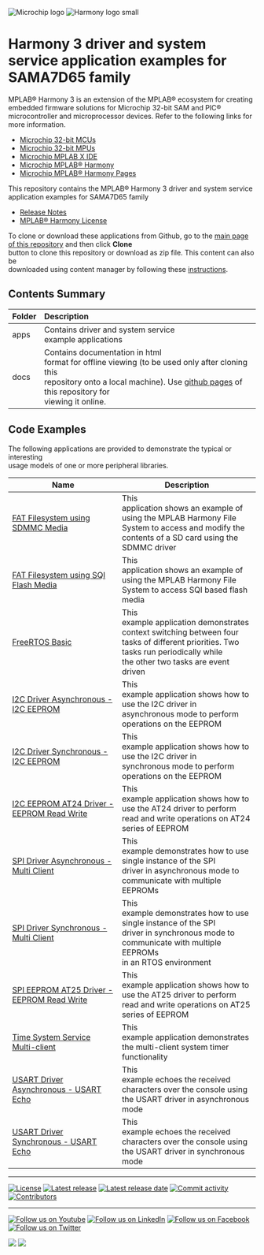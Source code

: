 ﻿![Microchip logo](https://raw.githubusercontent.com/wiki/Microchip-MPLAB-Harmony/Microchip-MPLAB-Harmony.github.io/images/microchip_logo.png)
![Harmony logo small](https://raw.githubusercontent.com/wiki/Microchip-MPLAB-Harmony/Microchip-MPLAB-Harmony.github.io/images/microchip_mplab_harmony_logo_small.png)

# Harmony 3 driver and system service application examples for SAMA7D65 family

MPLAB® Harmony 3 is an extension of the MPLAB® ecosystem for creating embedded firmware solutions for Microchip 32-bit SAM and PIC® microcontroller and microprocessor devices.  Refer to the following links for more information.

- [Microchip 32-bit MCUs](https://www.microchip.com/design-centers/32-bit)
- [Microchip 32-bit MPUs](https://www.microchip.com/design-centers/32-bit-mpus)
- [Microchip MPLAB X IDE](https://www.microchip.com/mplab/mplab-x-ide)
- [Microchip MPLAB® Harmony](https://www.microchip.com/mplab/mplab-harmony)
- [Microchip MPLAB® Harmony Pages](https://microchip-mplab-harmony.github.io/)

This repository contains the MPLAB® Harmony 3 driver and system service application examples for SAMA7D65 family

- [Release Notes](release_notes.md)
- [MPLAB® Harmony License](Microchip_SLA001.md)

To clone or download these applications from Github, go to the [main page of this repository](https://github.com/Microchip-MPLAB-Harmony/core_apps_sama7d65) and then click **Clone**<br /> button to clone this repository or download as zip file. This content can also be<br /> downloaded using content manager by following these [instructions](https://github.com/Microchip-MPLAB-Harmony/contentmanager/wiki).

## Contents Summary

|Folder|Description|
|:-----|:----------|
|apps|Contains driver and system service<br /> example applications|
|docs|Contains documentation in html<br /> format for offline viewing \(to be used only after cloning this<br /> repository onto a local machine\). Use [github pages](https://microchip-mplab-harmony.github.io/) of this repository for<br /> viewing it online.|

## Code Examples

The following applications are provided to demonstrate the typical or interesting<br /> usage models of one or more peripheral libraries.

|Name|Description|
|----|-----------|
|[FAT Filesystem using SDMMC Media](https://microchip-mplab-harmony.github.io/core_apps_sama7d65/GUID-B5563423-281A-403C-9C2F-CE8590A82DD7.html)|This<br /> application shows an example of using the MPLAB Harmony File<br /> System to access and modify the contents of a SD card using the<br /> SDMMC driver|
|[FAT Filesystem using SQI Flash Media](https://microchip-mplab-harmony.github.io/core_apps_sama7d65/GUID-E5C6EED2-CF9A-449C-BE44-E419138CA940.html)|This<br /> application shows an example of using the MPLAB Harmony File<br /> System to access SQI based flash media|
|[FreeRTOS Basic](https://microchip-mplab-harmony.github.io/core_apps_sama7d65/GUID-048E1CE7-8796-45A5-821C-10E5FA32289A.html)|This<br /> example application demonstrates context switching between four<br /> tasks of different priorities. Two tasks run periodically while<br /> the other two tasks are event driven|
|[I2C Driver Asynchronous - I2C EEPROM](https://microchip-mplab-harmony.github.io/core_apps_sama7d65/GUID-689CC2BF-B7D5-407D-93A2-5DB38DDC3A14.html)|This<br /> example application shows how to use the I2C driver in<br /> asynchronous mode to perform operations on the EEPROM|
|[I2C Driver Synchronous - I2C EEPROM](https://microchip-mplab-harmony.github.io/core_apps_sama7d65/GUID-F19CCFFA-E474-4C03-8245-97903530F087.html)|This<br /> example application shows how to use the I2C driver in<br /> synchronous mode to perform operations on the EEPROM|
|[I2C EEPROM AT24 Driver - EEPROM Read Write](https://microchip-mplab-harmony.github.io/core_apps_sama7d65/GUID-628B7B9A-1977-4E94-90E6-480C12BA1103.html)|This<br /> example application shows how to use the AT24 driver to perform<br /> read and write operations on AT24 series of EEPROM|
|[SPI Driver Asynchronous - Multi Client](https://microchip-mplab-harmony.github.io/core_apps_sama7d65/GUID-14BFF118-3ADC-4DAB-88C0-91419A5670DF.html)|This<br /> example demonstrates how to use single instance of the SPI<br /> driver in asynchronous mode to communicate with multiple<br /> EEPROMs|
|[SPI Driver Synchronous - Multi Client](https://microchip-mplab-harmony.github.io/core_apps_sama7d65/GUID-9C095771-E17E-4C45-B77C-59577E4C603D.html)|This<br /> example demonstrates how to use single instance of the SPI<br /> driver in synchronous mode to communicate with multiple EEPROMs<br /> in an RTOS environment|
|[SPI EEPROM AT25 Driver - EEPROM Read Write](https://microchip-mplab-harmony.github.io/core_apps_sama7d65/GUID-5E414246-76C7-4A15-A275-CCF8E892FDCE.html)|This<br /> example application shows how to use the AT25 driver to perform<br /> read and write operations on AT25 series of EEPROM|
|[Time System Service Multi-client](https://microchip-mplab-harmony.github.io/core_apps_sama7d65/GUID-EAFAB6F6-932C-4107-8997-9BA48821927F.html)|This<br /> example application demonstrates the multi-client system timer<br /> functionality|
|[USART Driver Asynchronous - USART Echo](https://microchip-mplab-harmony.github.io/core_apps_sama7d65/GUID-C74930DE-0C6C-42BB-9E5F-08223BEB4924.html)|This<br /> example echoes the received characters over the console using<br /> the USART driver in asynchronous mode|
|[USART Driver Synchronous - USART Echo](https://microchip-mplab-harmony.github.io/core_apps_sama7d65/GUID-2E16A61D-B945-42B6-98B4-FA0E92C7DF69.html)|This<br /> example echoes the received characters over the console using<br /> the USART driver in synchronous mode|

____

[![License](https://img.shields.io/badge/license-Harmony%20license-orange.svg)](https://github.com/Microchip-MPLAB-Harmony/core_apps_sama7d65/blob/master/mplab_harmony_license.md)
[![Latest release](https://img.shields.io/github/release/Microchip-MPLAB-Harmony/core_apps_sama7d65.svg)](https://github.com/Microchip-MPLAB-Harmony/core_apps_sama7d65/releases/latest)
[![Latest release date](https://img.shields.io/github/release-date/Microchip-MPLAB-Harmony/core_apps_sama7d65.svg)](https://github.com/Microchip-MPLAB-Harmony/core_apps_sama7d65/releases/latest)
[![Commit activity](https://img.shields.io/github/commit-activity/y/Microchip-MPLAB-Harmony/core_apps_sama7d65.svg)](https://github.com/Microchip-MPLAB-Harmony/core_apps_sama7d65/graphs/commit-activity)
[![Contributors](https://img.shields.io/github/contributors-anon/Microchip-MPLAB-Harmony/core_apps_sama7d65.svg)]()

____

[![Follow us on Youtube](https://img.shields.io/badge/Youtube-Follow%20us%20on%20Youtube-red.svg)](https://www.youtube.com/user/MicrochipTechnology)
[![Follow us on LinkedIn](https://img.shields.io/badge/LinkedIn-Follow%20us%20on%20LinkedIn-blue.svg)](https://www.linkedin.com/company/microchip-technology)
[![Follow us on Facebook](https://img.shields.io/badge/Facebook-Follow%20us%20on%20Facebook-blue.svg)](https://www.facebook.com/microchiptechnology/)
[![Follow us on Twitter](https://img.shields.io/twitter/follow/MicrochipTech.svg?style=social)](https://twitter.com/MicrochipTech)

[![](https://img.shields.io/github/stars/Microchip-MPLAB-Harmony/core_apps_sama7d65.svg?style=social)]()
[![](https://img.shields.io/github/watchers/Microchip-MPLAB-Harmony/core_apps_sama7d65.svg?style=social)]()


